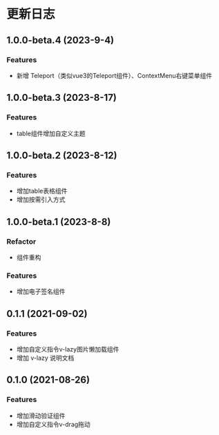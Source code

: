 # 更新日志

## 1.0.0-beta.4 (2023-9-4)

### Features

* 新增 Teleport（类似vue3的Teleport组件）、ContextMenu右键菜单组件

## 1.0.0-beta.3 (2023-8-17)

### Features

* table组件增加自定义主题

## 1.0.0-beta.2 (2023-8-12)

### Features

* 增加table表格组件
* 增加按需引入方式

## 1.0.0-beta.1 (2023-8-8)

### Refactor

* 组件重构

### Features

* 增加电子签名组件

## 0.1.1 (2021-09-02)

### Features

* 增加自定义指令v-lazy图片懒加载组件
* 增加 v-lazy 说明文档

## 0.1.0 (2021-08-26)

### Features

* 增加滑动验证组件
* 增加自定义指令v-drag拖动

